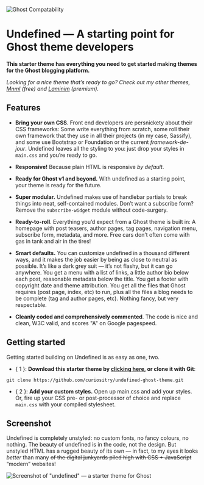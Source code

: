 ![Ghost Compatability](http://img.shields.io/badge/Compatible%20with%20Ghost-v2%20+-brightgreen.svg)

Undefined — A starting point for Ghost theme developers
======================================================

**This starter theme has everything you need to get started making themes for the Ghost blogging platform.**

*Looking for a nice theme that’s ready to go? Check out my other themes, [Mnml](http://github.com/curiositry/mnml-ghost-theme) (free) and [Laminim](https://creativemarket.com/Curiositry/1037280-Laminim-%E2%80%94-Ghost-Theme-for-Bloggers) (premium).*

## Features

- **Bring your own CSS**. Front end developers are persnickety about their CSS frameworks: Some write everything from scratch, some roll their own framework that they use in all their projects (in my case, Sassify), and some use Bootstrap or Foundation or the current *framework-de-jour*. Undefined leaves all the styling to you: just drop your styles in `main.css` and you’re ready to go.

- **Responsive!** Because plain HTML is responsive *by default*.

- **Ready for Ghost v1 and beyond.** With undefined as a starting point, your theme is ready for the future.

- **Super modular.** Undefined makes use of handlebar partials to break things into neat, self-contained modules. Don’t want a subscribe form? Remove the `subscribe-widget` module without code-surgery.

- **Ready-to-roll**. Everything you’d expect from a Ghost theme is built in: A homepage with post teasers, author pages, tag pages, navigation menu, subscribe form, metadata, and more. Free cars don’t often come with gas in tank and air in the tires!

- **Smart defaults.** You can customize undefined in a thousand different ways, and it makes the job easier by being as close to neutral as possible. It’s like a dark grey suit — it’s not flashy, but it can go anywhere. You get a menu with a list of links, a little author bio below each post, reasonable metadata below the title. You get a footer with copyright date and theme attribution. You get all the files that Ghost requires (post page, index, etc) to run, plus all the files a blog needs to be complete (tag and author pages, etc). Nothing fancy, but very respectable.

- **Cleanly coded and comprehensively commented**. The code is nice and clean, W3C valid, and scores "A" on Google pagespeed.

## Getting started

Getting started building on Undefined is as easy as one, two.

- { 1 }: **Download this starter theme by [clicking here](https://github.com/curiositry/undefined-ghost-theme/archive/master.zip), or clone it with Git**:

```
git clone https://github.com/curiositry/undefined-ghost-theme.git
```

- { 2 }: **Add your custom styles.** Open up main.css and add your styles. Or, fire up your CSS pre- or post-processor of choice and replace `main.css` with your compiled stylesheet.

## Screenshot

Undefined is completely unstyled: no custom fonts, no fancy colours, no nothing. The beauty of undefined is in the code, not the design. But unstyled HTML has a rugged beauty of its own — in fact, to my eyes it looks *better* than many ~~of the digital junkyards piled high with CSS + JavaScript~~ “modern” websites!

![Screenshot of "undefined" — a starter theme for Ghost](http://cdn.autodidacts.io/img/undefined/undefined-ghost-theme.png)
